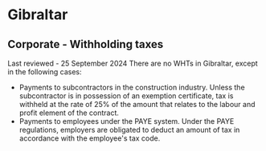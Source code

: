 # Gibraltar
## Corporate - Withholding taxes
Last reviewed - 25 September 2024
There are no WHTs in Gibraltar, except in the following cases:
  * Payments to subcontractors in the construction industry. Unless the subcontractor is in possession of an exemption certificate, tax is withheld at the rate of 25% of the amount that relates to the labour and profit element of the contract.
  * Payments to employees under the PAYE system. Under the PAYE regulations, employers are obligated to deduct an amount of tax in accordance with the employee's tax code.


